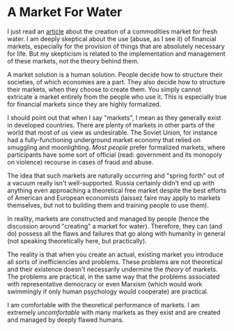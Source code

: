 # A Market For Water

I just read an
[article](http://www.nature.com/nature/journal/v490/n7421/full/490469a.html)
about the creation of a commodities market for fresh water. I am deeply
skeptical about the use (abuse, as I see it) of financial markets, especially
for the provision of things that are absolutely necessary for life. But my
skepticism is related to the implementation and management of these
markets, not the theory behind them.

A market solution is a human solution.  People decide how to structure their
societies, of which economies are a part.  They also decide how to structure
their markets, when they choose to create them. You simply cannot extricate a
market entirely from the people who use it. This is especially true for
financial markets since they are highly formalized.

I should point out that when I say "markets", I mean as they generally exist in
developed countries. There are plenty of markets in other parts of the world
that most of us view as undesirable. The Soviet Union, for instance had a
fully-functioning underground market economy that relied on smuggling and
moonlighting. *Most people* prefer formalized markets, where participants have
some sort of official (read: government and its monopoly on violence) recourse
in cases of fraud and abuse.

The idea that such markets are naturally occurring and "spring forth" out of a
vacuum really isn't well-supported. Russia certainly didn't end up with
anything even approaching a theoretical free market despite the best efforts of
American and European economists (laissez faire may apply to markets
themselves, but not to building them and training people to use them).

In reality, markets are constructed and managed by people (hence the discussion
around "creating" a market for water). Therefore, they can (and do) possess all
the flaws and failures that go along with humanity in general (not speaking
theoretically here, but practically).

The reality is that when you create an actual, existing market you introduce
all sorts of inefficiencies and problems. These problems are not theoretical
and their existence doesn't necessarily undermine the *theory* of markets. The
problems are practical, in the same way that the problems associated with
representative democracy or even Marxism (which would work swimmingly if only
human psychology would cooperate) are practical.

I am comfortable with the theoretical performance of markets. I am extremely
*uncomfortable* with many markets as they exist and are created and managed by
deeply flawed humans.
